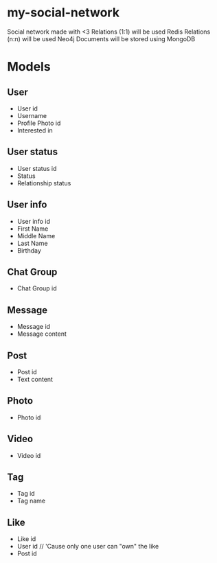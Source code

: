# my-social-network
Social network made with &lt;3
Relations (1:1) will be used Redis
Relations (n:n) will be used Neo4j
Documents will be stored using MongoDB


# Models

## User
  - User id
  - Username
  - Profile Photo id
  - Interested in 

## User status
  - User status id
  - Status
  - Relationship status
  
## User info 
  - User info id
  - First Name
  - Middle Name
  - Last Name
  - Birthday

## Chat Group
  - Chat Group id

## Message 
  - Message id
  - Message content

## Post
  - Post id
  - Text content
  
## Photo 
  - Photo id

## Video 
  - Video id

## Tag
  - Tag id
  - Tag name

## Like 
  - Like id
  - User id // 'Cause only one user can "own" the like
  - Post id
